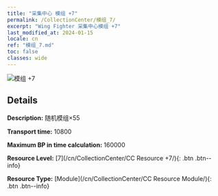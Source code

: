 ```yaml
---
title: "采集中心 模组 +7"
permalink: /CollectionCenter/模组_7/
excerpt: "Wing Fighter 采集中心模组 +7"
last_modified_at: 2024-01-15
locale: cn
ref: "模组_7.md"
toc: false
classes: wide
---
```



![模组 +7](/images/cc/CC_Module_5.png)

## Details

  **Description:** 随机模组×55

  **Transport time:** 10800

  **Maximum BP in time calculation:** 160000

  **Resource Level:** [7](/cn/CollectionCenter/CC Resource +7/){: .btn .btn--info}

  **Resource Type:** [Module](/cn/CollectionCenter/CC Resource Module/){: .btn .btn--info}

